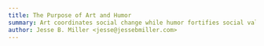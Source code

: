 ```yaml
---
title: The Purpose of Art and Humor
summary: Art coordinates social change while humor fortifies social values
author: Jesse B. Miller <jesse@jessebmiller.com>
---
```

